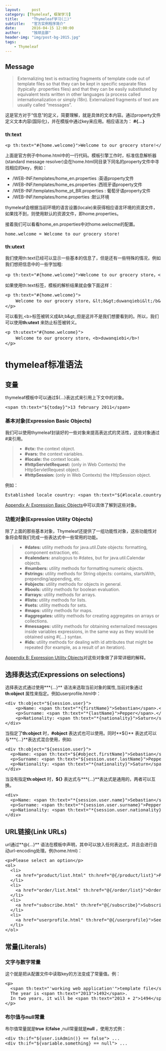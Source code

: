 ```yaml
---
layout:     post
category: [Thymeleaf, 框架学习]
title:      "Thymeleaf学习(二)"
subtitle:   "官方实例程序简介"
date:       2016-04-15 12:00:00
author:     "独顽且鄙"
header-img: "img/post-bg-2015.jpg"
tags:
    - Thymeleaf
---
```



## Message

> Externalizing text is extracting fragments of template code out of template files so that they can be kept in specific separate files (typically .properties files) and that they can be easily substituted by equivalent texts written in other languages (a process called internationalization or simply i18n). Externalized fragments of text are usually called “messages”.

这是官方对于“信息”的定义，简要理解，就是具体的文本内容。通过property文件定义文本内容(国际化)，并在模版中通过key来应用。相应语法为： **#{...}** 

### th:text

<pre class="prettyprint linenums html">
&lt;p th:text="#{home.welcome}"&gt;Welcome to our grocery store!&lt;/p&gt;
</pre>

上面是官方例子中home.html中的一行代码。模板引擎工作时，标准信息解析器(standard message resolver)会在home.html同目录下同名的property文件中寻找相应的key，例如：

- /WEB-INF/templates/home_en.properties :英语property文件
- /WEB-INF/templates/home_es.properties :西班牙语property文件
- /WEB-INF/templates/home_pt_BR.properties : 葡萄牙语property文件
- /WEB-INF/templates/home.properties :默认环境

thymeleaf会根据当前环境的语言设置(locale)来获得相应语言环境的资源文件，如果找不到，则使用默认的资源文件，即home.properties。

接着我们可以看看home_en.properties中对home.welocme的配置。
<pre class="prettyprint linenums html">
home.welcome = Welcome to our grocery store!
</pre>

### th:utext

我们使用th:text已经可以显示一些基本的信息了，但是还有一些特殊的情况，例如我们想把信息中的一些字加粗:
<pre class="prettyprint linenums html">
&lt;p th:text="#{home.welcome}"&gt;Welcome to our grocery store，&lt;b&gt;duwanqiebi&lt;/b&gt;!&lt;/p&gt;
</pre>
如果使用th:text标签，模板的解析结果就会像下面这样：
<pre class="prettyprint linenums html">
&lt;p th:text="#{home.welcome}"&gt;
	Welcome to our grocery store，&amplt;b&ampgt;duwanqiebi&amplt;/b&ampgt;!
&lt;/p&gt;
</pre>

可以看到,&lt;b>标签被转义成&amp;lt;b&amp;gt;,但是这并不是我们想要看到的。所以，我们可以使用**th:utext** 来防止标签被转义。
<pre class="prettyprint linenums">
&lt;p th:utext="#{home.welcome}"&gt;
	Welcome to our grocery store，&lt;b&gt;duwanqiebi&lt;/b&gt;!
&lt;/p&gt;
</pre>

# thymeleaf标准语法

## 变量
thymeleaf模板中可以通过${...}表达式来引用上下文中的对象。
<pre class="prettyprint linenums">
&lt;span th:text="${today}"&gt;13 february 2011&lt;/span&gt;
</pre>

### 基本对象(Expression Basic Objects)

我们可以使用thymeleaf封装好的一些对象来提高表达式的灵活性，这些对象通过#来引用。

> - **#ctx:** the context object.
> - **#vars:** the context variables.
> - **#locale:** the context locale.
> - **#httpServletRequest:** (only in Web Contexts) the HttpServletRequest object.
> - **#httpSession:** (only in Web Contexts) the HttpSession object.

例如：
<pre class="prettyprint linenums">
Established locale country: &lt;span th:text="${#locale.country}"&gt;US&lt;/span&gt;
</pre>

[Appendix A: Expression Basic Objects](http://www.thymeleaf.org/doc/tutorials/2.1/usingthymeleaf.html#appendix-a-expression-basic-objects)中可以具体了解到这些对象。

### 功能对象(Expression Utility Objects)

除了上面的那些基本对象，Thymeleaf还提供了一组功能性对象，这些功能性对象将会帮我们完成一些表达式中一些常用的功能。

> - **#dates:** utility methods for java.util.Date objects: formatting, component extraction, etc.
> - **#calendars:** analogous to #dates, but for java.util.Calendar objects.
> - **#numbers:** utility methods for formatting numeric objects.
> - **#strings:** utility methods for String objects: contains, startsWith, prepending/appending, etc.
> - **#objects:** utility methods for objects in general.
> - **#bools:** utility methods for boolean evaluation.
> - **#arrays:** utility methods for arrays.
> - **#lists:** utility methods for lists.
> - **#sets:** utility methods for sets.
> - **#maps:** utility methods for maps.
> - **#aggregates:** utility methods for creating aggregates on arrays or collections.
> - **#messages:** utility methods for obtaining externalized messages inside variables expressions, in the same way as they would be obtained using #{…} syntax.
> - **#ids:** utility methods for dealing with id attributes that might be repeated (for example, as a result of an iteration).

[Appendix B: Expression Utility Objects](http://www.thymeleaf.org/doc/tutorials/2.1/usingthymeleaf.html#appendix-b-expression-utility-objects)对这些对象做了非常详细的解释。


## 选择表达式(Expressions on selections)

选择表达式通过使用***{...}** 语法来选取当前对象的属性,当前对象通过**th:object** 属性来指定。例如userprofile.html中：
<pre class="prettyprint linenums">
&lt;div th:object="${session.user}"&gt;
    &lt;p&gt;Name: &lt;span th:text="*{firstName}"&gt;Sebastian&lt;/span&gt;.&lt;/p&gt;
    &lt;p&gt;Surname: &lt;span th:text="*{lastName}"&gt;Pepper&lt;/span&gt;.&lt;/p&gt;
    &lt;p&gt;Nationality: &lt;span th:text="*{nationality}"&gt;Saturn&lt;/span&gt;.&lt;/p&gt;
&lt;/div&gt;
</pre>

当指定了**th:object** 时，**#object** 表达式也可以使用。同时**${}** 表达式可以与***{...}**表达式混合使用，例如:
<pre class="prettyprint linenums">
&lt;div th:object="${session.user}"&gt;
  &lt;p&gt;Name: &lt;span th:text="${#object.firstName}"&gt;Sebastian&lt;/span&gt;.&lt;/p&gt;
  &lt;p&gt;Surname: &lt;span th:text="${session.user.lastName}"&gt;Pepper&lt;/span&gt;.&lt;/p&gt;
  &lt;p&gt;Nationality: &lt;span th:text="*{nationality}"&gt;Saturn&lt;/span&gt;.&lt;/p&gt;
&lt;/div&gt;
</pre>

当没有指定**th:object** 时，**${}** 表达式与***{...}**表达式是通用的，两者可以互换。
<pre class="prettyprint linenums">
&lt;div&gt;
  &lt;p&gt;Name: &lt;span th:text="*{session.user.name}"&gt;Sebastian&lt;/span&gt;.&lt;/p&gt;
  &lt;p&gt;Surname: &lt;span th:text="*{session.user.surname}"&gt;Pepper&lt;/span&gt;.&lt;/p&gt;
  &lt;p&gt;Nationality: &lt;span th:text="*{session.user.nationality}"&gt;Saturn&lt;/span&gt;.&lt;/p&gt;
&lt;/div&gt;
</pre>

## URL链接(Link URLs)

url通过**@{...}** 语法在模板中声明，其中可以放入任何表达式，并且会进行自动url-encoding处理。例(home.html)：
<pre class="prettyprint linenums">
&lt;p&gt;Please select an option&lt;/p&gt;
&lt;ol&gt;
  &lt;li&gt;
	&lt;a href="product/list.html" th:href="@{/product/list}"&gt;Product List&lt;/a&gt;
  &lt;/li&gt;
  &lt;li&gt;
	&lt;a href="order/list.html" th:href="@{/order/list}"&gt;Order List&lt;/a&gt;
  &lt;/li&gt;
  &lt;li&gt;
	&lt;a href="subscribe.html" th:href="@{/subscribe}"&gt;Subscribe to our Newsletter&lt;/a&gt;
  &lt;/li&gt;
  &lt;li&gt;
	&lt;a href="userprofile.html" th:href="@{/userprofile}"&gt;See User Profile&lt;/a&gt;
  &lt;/li&gt;
&lt;/ol&gt;
</pre>

## 常量(Literals)

### 文字与数字常量

这个就是把从配置文件中读取key的方法变成了常量值。例：
<pre class="prettyprint linenums">
&lt;p&gt;
  &lt;span th:text="'working web application'"&gt;template file&lt;/span&gt;.
  The year is &lt;span th:text="2013"&gt;1492&lt;/span&gt;.
  In two years, it will be &lt;span th:text="2013 + 2"&gt;1494&lt;/span&gt;.
&lt;/p&gt;
</pre>

### 布尔值与null常量

布尔值常量就是**true** 和**false** ,null常量就是**null** ，使用方式例：

<pre class="prettyprint linenums">
&lt;div th:if="${user.isAdmin()} == false"&gt; ...
&lt;div th:if="${variable.something} == null"&gt; ...
</pre>

